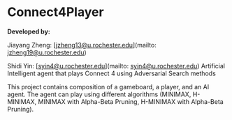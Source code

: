 # Connect4Player

**Developed by:**

Jiayang Zheng: [jzheng13@u.rochester.edu](mailto: jzheng19@u.rochester.edu)

Shidi Yin: [syin4@u.rochester.edu](mailto: syin4@u.rochester.edu)
Artificial Intelligent agent that plays Connect 4 using Adversarial Search methods

This project contains composition of a gameboard, a player, and an AI agent. The agent can play using different algorithms
(MINIMAX, H-MINIMAX, MINIMAX with Alpha-Beta Pruning, H-MINIMAX with Alpha-Beta Pruning).
